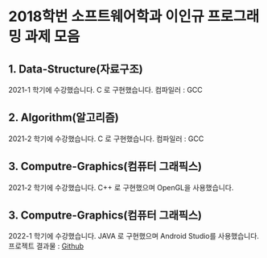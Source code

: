 2018학번 소프트웨어학과 이인규 프로그래밍 과제 모음
=================================================
## 1. Data-Structure(자료구조)
2021-1 학기에 수강했습니다. C 로 구현했습니다. 컴파일러 : GCC

## 2. Algorithm(알고리즘)
2021-2 학기에 수강했습니다. C 로 구현했습니다. 컴파일러 : GCC

## 3. Computre-Graphics(컴퓨터 그래픽스)
2021-2 학기에 수강했습니다. C++ 로 구현했으며 OpenGL을 사용했습니다.

## 3. Computre-Graphics(컴퓨터 그래픽스)
2022-1 학기에 수강했습니다. JAVA 로 구현했으며 Android Studio를 사용했습니다.
프로젝트 결과물 : [Github](https://github.com/Evergyu/CBNU_SportsCenter)
